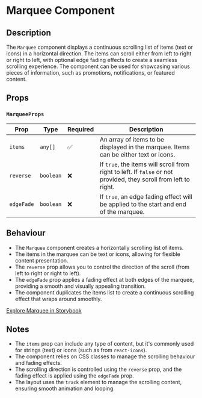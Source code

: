 # Marquee Component

## Description

The `Marquee` component displays a continuous scrolling list of items (text or icons) in a horizontal direction. The items can scroll either from left to right or right to left, with optional edge fading effects to create a seamless scrolling experience. The component can be used for showcasing various pieces of information, such as promotions, notifications, or featured content.

## Props

### `MarqueeProps`

| Prop       | Type      | Required | Description                                                                                                      |
| ---------- | --------- | -------- | ---------------------------------------------------------------------------------------------------------------- |
| `items`    | `any[]`   | ✅       | An array of items to be displayed in the marquee. Items can be either text or icons.                             |
| `reverse`  | `boolean` | ❌       | If `true`, the items will scroll from right to left. If `false` or not provided, they scroll from left to right. |
| `edgeFade` | `boolean` | ❌       | If `true`, an edge fading effect will be applied to the start and end of the marquee.                            |

## Behaviour

- The `Marquee` component creates a horizontally scrolling list of items.
- The items in the marquee can be text or icons, allowing for flexible content presentation.
- The `reverse` prop allows you to control the direction of the scroll (from left to right or right to left).
- The `edgeFade` prop applies a fading effect at both edges of the marquee, providing a smooth and visually appealing transition.
- The component duplicates the items list to create a continuous scrolling effect that wraps around smoothly.

[Explore Marquee in Storybook](http://localhost:6006/?path=/story/library-marquee-marquee--default&globals=viewport:largeTablet)

## Notes

- The `items` prop can include any type of content, but it's commonly used for strings (text) or icons (such as from `react-icons`).
- The component relies on CSS classes to manage the scrolling behaviour and fading effects.
- The scrolling direction is controlled using the `reverse` prop, and the fading effect is applied using the `edgeFade` prop.
- The layout uses the `track` element to manage the scrolling content, ensuring smooth animation and looping.
